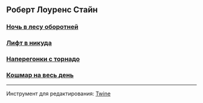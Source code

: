 ## Роберт Лоуренс Стайн
### [Ночь в лесу оборотней](https://hanabishirecca.github.io/gamebooks/05%20Night%20in%20Werewolf%20Woods)
### [Лифт в никуда](https://hanabishirecca.github.io/gamebooks/34%20Elevator%20to%20Nowhere)
### [Наперегонки с торнадо](https://hanabishirecca.github.io/gamebooks/38%20Into%20the%20Twister%20of%20Terror)
### [Кошмар на весь день](https://hanabishirecca.github.io/gamebooks/42%20All-Day%20Nightmare)

---

Инструмент для редактирования: [Twine](https://twinery.org/)
